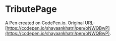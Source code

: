 # TributePage

A Pen created on CodePen.io. Original URL: [https://codepen.io/shayaankhatri/pen/oNWQBwP](https://codepen.io/shayaankhatri/pen/oNWQBwP).


